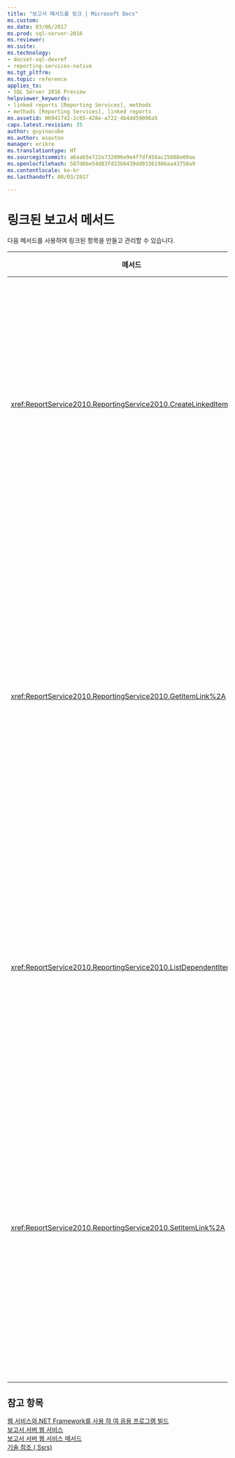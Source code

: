 ```yaml
---
title: "보고서 메서드를 링크 | Microsoft Docs"
ms.custom: 
ms.date: 03/06/2017
ms.prod: sql-server-2016
ms.reviewer: 
ms.suite: 
ms.technology:
- docset-sql-devref
- reporting-services-native
ms.tgt_pltfrm: 
ms.topic: reference
applies_to:
- SQL Server 2016 Preview
helpviewer_keywords:
- linked reports [Reporting Services], methods
- methods [Reporting Services], linked reports
ms.assetid: 06941742-2c65-428e-a722-4b4dd59096a5
caps.latest.revision: 35
author: guyinacube
ms.author: asaxton
manager: erikre
ms.translationtype: HT
ms.sourcegitcommit: a6aab5e722e732096e9e4ffdf458ac25088e09ae
ms.openlocfilehash: 587d6be54d83fd2366439dd03361986aa43750a9
ms.contentlocale: ko-kr
ms.lasthandoff: 08/03/2017

---
```

# <a name="linked-reports-methods"></a>링크된 보고서 메서드
  다음 메서드를 사용하여 링크된 항목을 만들고 관리할 수 있습니다.  
  
|메서드|동작|  
|------------|------------|  
|<xref:ReportService2010.ReportingService2010.CreateLinkedItem%2A>|링크된 새 항목을 보고서 서버 데이터베이스에 추가합니다.|  
|<xref:ReportService2010.ReportingService2010.GetItemLink%2A>|해당 항목 정의가 지정한 링크된 항목에 사용되는 항목의 이름을 반환합니다.|  
|<xref:ReportService2010.ReportingService2010.ListDependentItems%2A>|지정된 항목에 링크된 항목의 목록을 반환합니다.|  
|<xref:ReportService2010.ReportingService2010.SetItemLink%2A>|기존 링크된 항목의 항목 정의에 사용되는 카탈로그 항목을 지정합니다.|  
  
## <a name="see-also"></a>참고 항목  
 [웹 서비스와.NET Framework를 사용 하 여 응용 프로그램 빌드](../../../reporting-services/report-server-web-service/net-framework/building-applications-using-the-web-service-and-the-net-framework.md)   
 [보고서 서버 웹 서비스](../../../reporting-services/report-server-web-service/report-server-web-service.md)   
 [보고서 서버 웹 서비스 메서드](../../../reporting-services/report-server-web-service/methods/report-server-web-service-methods.md)   
 [기술 참조 &#40; Ssrs&#41;](../../../reporting-services/technical-reference-ssrs.md)  
  
  
